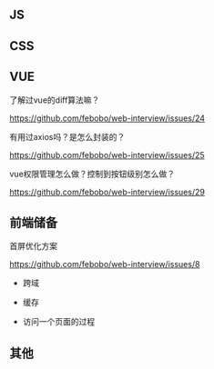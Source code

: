 



## JS



## CSS



## VUE

了解过vue的diff算法嘛？

https://github.com/febobo/web-interview/issues/24

有用过axios吗？是怎么封装的？

https://github.com/febobo/web-interview/issues/25



vue权限管理怎么做？控制到按钮级别怎么做？

https://github.com/febobo/web-interview/issues/29



## 前端储备



首屏优化方案

https://github.com/febobo/web-interview/issues/8

- 跨域

- 缓存
- 访问一个页面的过程



## 其他
